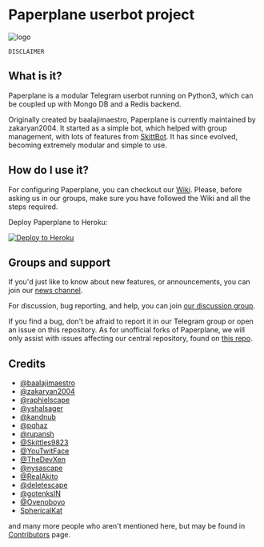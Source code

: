 # Paperplane userbot project

![logo](https://telegra.ph/file/73cf4c62b2c64f981961e.png)

```
DISCLAIMER

```

## What is it?

Paperplane is a modular Telegram userbot running on Python3, which can be coupled up with Mongo DB and a Redis backend.

Originally created by baalajimaestro, Paperplane is currently maintained by zakaryan2004. It started as a simple bot,
which helped with group management, with lots of features from [SkittBot](https://github.com/skittles9823/SkittBot).
It has since evolved, becoming extremely modular and simple to use.

## How do I use it?

For configuring Paperplane, you can checkout our [Wiki](https://wiki.raphielgang.org/#/paperplane/getting-started). Please, before asking us in our groups,
make sure you have followed the Wiki and all the steps required.

Deploy Paperplane to Heroku:
<p align="left"><a href="https://heroku.com/deploy?template=https://github.com/RaphielGang/Telegram-Paperplane"> <img src="https://www.herokucdn.com/deploy/button.svg" alt="Deploy to Heroku" /></a></p>

## Groups and support

If you'd just like to know about new features, or announcements, you can join our [news channel](https://t.me/paperplanechannel).

For discussion, bug reporting, and help, you can join [our discussion group](https://t.me/tgpaperplane).

If you find a bug, don't be afraid to report it in our Telegram group or open an issue on this repository. As for unofficial
forks of Paperplane, we will only assist with issues affecting our central repository, found on [this repo](https://github.com/RaphielGang/Telegram-Userbot).

## Credits

* [@baalajimaestro](https://github.com/baalajimaestro)
* [@zakaryan2004](https://github.com/zakaryan2004)
* [@raphielscape](https://github.com/raphielscape)
* [@yshalsager](https://github.com/yshalsager)
* [@kandnub](https://github.com/kandnub)
* [@pqhaz](https://github.com/pqhaz)
* [@rupansh](https://github.com/rupansh)
* [@Skittles9823](https://github.com/Skittles9823)
* [@YouTwitFace](https://github.com/YouTwitFace)
* [@TheDevXen](https://github.com/TheDevXen)
* [@nysascape](https://github.com/nysascape)
* [@RealAkito](https://github.com/RealAkito)
* [@deletescape](https://github.com/deletescape)
* [@gotenksIN](https://github.com/gotenksIN)
* [@Ovenoboyo](https://github.com/Ovenoboyo)
* [SphericalKat](https://github.com/ATechnoHazard)

and many more people who aren't mentioned here, but may be found in [Contributors](https://github.com/RaphielGang/Telegram-Paperplane/graphs/contributors) page.
